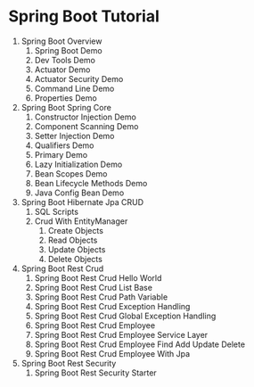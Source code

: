 # Spring Boot Tutorial

1. Spring Boot Overview
   1. Spring Boot Demo
   2. Dev Tools Demo
   3. Actuator Demo
   4. Actuator Security Demo
   5. Command Line Demo
   6. Properties Demo
2. Spring Boot Spring Core
   1. Constructor Injection Demo
   2. Component Scanning Demo
   3. Setter Injection Demo
   4. Qualifiers Demo
   5. Primary Demo
   6. Lazy Initialization Demo
   7. Bean Scopes Demo
   8. Bean Lifecycle Methods Demo
   9. Java Config Bean Demo
3. Spring Boot Hibernate Jpa CRUD
   1. SQL Scripts
   2. Crud With EntityManager
      1. Create Objects
      2. Read Objects
      3. Update Objects
      4. Delete Objects
4. Spring Boot Rest Crud
   1. Spring Boot Rest Crud Hello World
   2. Spring Boot Rest Crud List Base
   3. Spring Boot Rest Crud Path Variable
   4. Spring Boot Rest Crud Exception Handling
   5. Spring Boot Rest Crud Global Exception Handling
   6. Spring Boot Rest Crud Employee
   7. Spring Boot Rest Crud Employee Service Layer
   8. Spring Boot Rest Crud Employee Find Add Update Delete
   9. Spring Boot Rest Crud Employee With Jpa
5. Spring Boot Rest Security
   1. Spring Boot Rest Security Starter
